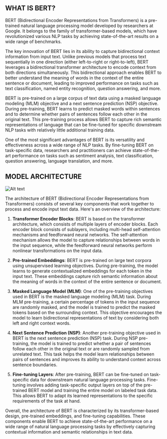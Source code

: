 ## WHAT IS BERT?
BERT (Bidirectional Encoder Representations from Transformers) is a pre-trained natural language processing model developed by researchers at Google. It belongs to the family of transformer-based models, which have revolutionized various NLP tasks by achieving state-of-the-art results on a wide range of benchmarks.

The key innovation of BERT lies in its ability to capture bidirectional context information from input text. Unlike previous models that process text sequentially in one direction (either left-to-right or right-to-left), BERT leverages a bidirectional transformer architecture to encode context from both directions simultaneously. This bidirectional approach enables BERT to better understand the meaning of words in the context of the entire sentence or document, leading to improved performance on tasks such as text classification, named entity recognition, question answering, and more.

BERT is pre-trained on a large corpus of text data using a masked language modeling (MLM) objective and a next sentence prediction (NSP) objective. During pre-training, BERT learns to predict masked words within sentences and to determine whether pairs of sentences follow each other in the original text. This pre-training process allows BERT to capture rich semantic representations of language that can be fine-tuned for specific downstream NLP tasks with relatively little additional training data.

One of the most significant advantages of BERT is its versatility and effectiveness across a wide range of NLP tasks. By fine-tuning BERT on task-specific data, researchers and practitioners can achieve state-of-the-art performance on tasks such as sentiment analysis, text classification, question answering, language translation, and more.

## MODEL ARCHITECTURE
![Alt text](image-1.png)

The architecture of BERT (Bidirectional Encoder Representations from Transformers) consists of several key components that work together to process and encode input text data. Here's an overview of the architecture:

1. **Transformer Encoder Blocks**: BERT is based on the transformer architecture, which consists of multiple layers of encoder blocks. Each encoder block consists of sublayers, including multi-head self-attention mechanisms and feedforward neural networks. The self-attention mechanism allows the model to capture relationships between words in the input sequence, while the feedforward neural networks perform nonlinear transformations on the input data.

2. **Pre-trained Embeddings**: BERT is pre-trained on large text corpora using unsupervised learning objectives. During pre-training, the model learns to generate contextualized embeddings for each token in the input text. These embeddings capture rich semantic information about the meaning of words in the context of the entire sentence or document.

3. **Masked Language Model (MLM)**: One of the pre-training objectives used in BERT is the masked language modeling (MLM) task. During MLM pre-training, a certain percentage of tokens in the input sequence are randomly masked, and the model is trained to predict the masked tokens based on the surrounding context. This objective encourages the model to learn bidirectional representations of text by considering both left and right context words.

4. **Next Sentence Prediction (NSP)**: Another pre-training objective used in BERT is the next sentence prediction (NSP) task. During NSP pre-training, the model is trained to predict whether a pair of sentences follow each other in the original text or are randomly sampled from unrelated text. This task helps the model learn relationships between pairs of sentences and improves its ability to understand context across sentence boundaries.

5. **Fine-tuning Layers**: After pre-training, BERT can be fine-tuned on task-specific data for downstream natural language processing tasks. Fine-tuning involves adding task-specific output layers on top of the pre-trained BERT model and training the entire model on labeled task data. This allows BERT to adapt its learned representations to the specific requirements of the task at hand.

Overall, the architecture of BERT is characterized by its transformer-based design, pre-trained embeddings, and fine-tuning capabilities. These components enable BERT to achieve state-of-the-art performance on a wide range of natural language processing tasks by effectively capturing contextual information and semantic relationships in text data.